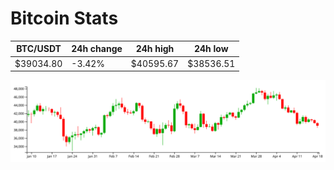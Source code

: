 # Bitcoin Stats

BTC/USDT|24h change|24h high|24h low|
|---|---|---|---|
|$39034.80|-3.42%|$40595.67|$38536.51|

<img src="./chart.svg">
